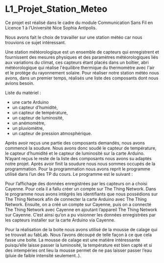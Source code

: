 # L1_Projet_Station_Meteo
Ce projet est réalisé dans le cadre du module Communication Sans Fil en Licence 1 à l’Université Nice Sophia Antipolis.

Nous avons fait le choix de travailler sur une station météo car nous trouvions ce sujet intéressant.

Une station météorologique est un ensemble de capteurs qui enregistrent et fournissent des mesures physiques et des paramètres météorologiques liés aux variations du climat, ces capteurs étant placés dans un boîtier, abri météorologique qui réalise l'équilibre thermique du thermomètre avec l'air et le protège du rayonnement solaire.
Pour réaliser notre station météo nous avons, dans un premier temps, réalisés une liste des composants dont nous avions besoin.

Liste du matériel :
- une carte Arduino
- un capteur d’humidité,
- un capteur de température,
- un capteur de luminosité, 
- un anémomètre, 
- un pluviomètre,
- un capteur de pression atmosphérique.

Après avoir reçus une partie des composants demandés, nous avons commencé la soudure. 
Nous avons donc soudé le capteur de température, le capteur d’humidité et le capteur de luminosité sur la carte Arduino. N’ayant reçus le reste de la liste des composants nous avons su adaptés notre projet.
Après avoir finit la soudure nous nous sommes occupés de la programmation.
Pour la programmation nous avons reprit le programme utilisé dans l’un des TP du cours. 
Le programme est le suivant :


Pour l’affichage des données enregistrées par les capteurs on a choisi Cayenne.
Pour cela il a fallu créer un compte sur The Thing Network. Dans le programme nous avons intégrés les identifiants que nous possédions sur The Thing Network afin de connecter la carte Arduino avec The Thing Network. Ensuite, on a créé un compte sur Cayenne, puis on a connecté The Thing Network avec Cayenne en ajoutant l’appareil The Thing Network sur Cayenne. 
C’est ainsi qu’on a pu visionner les données enregistrées par les capteurs installer sur la carte Arduino via Cayenne.

Pour la réalisation de la boite nous avons utilisé de la mousse de calage qui se trouvait au fabLab. Nous l’avons découpé de telle façon à ce que cela fasse une boite. La mousse de calage est une matière intéressante puisqu’elle laisse passer la luminosité, la température est bien capté et si des intempéries ont lieu la mousse permet de ne pas laisser passer l’eau (pluie de faible intensité seulement..).

